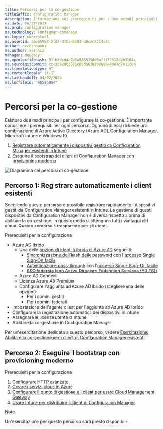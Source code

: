 ```yaml
---
title: Percorsi per la co-gestione
titleSuffix: Configuration Manager
description: Informazioni sui prerequisiti per i due metodi principali per configurare la co-gestione.
ms.date: 06/27/2019
ms.prod: configuration-manager
ms.technology: configmgr-comanage
ms.topic: conceptual
ms.assetid: 5beb5564-2fdf-4f0a-8801-d0cec8214c43
author: aczechowski
ms.author: aaroncz
manager: dougeby
ms.openlocfilehash: 911b3dcd4e7b3a586515dd6afff52912d4b3184c
ms.sourcegitcommit: ccc3c929b5585c05d562020e68044de7d7e11c6a
ms.translationtype: HT
ms.contentlocale: it-IT
ms.lasthandoff: 04/02/2020
ms.locfileid: "80595904"
---
```

# <a name="paths-to-co-management"></a>Percorsi per la co-gestione

Esistono due modi principali per configurare la co-gestione. È importante conoscere i prerequisiti per ogni percorso. Ognuno di essi richiede una combinazione di Azure Active Directory (Azure AD), Configuration Manager, Microsoft Intune e Windows 10. 

1. [Registrare automaticamente i dispositivi gestiti da Configuration Manager esistenti in Intune](#bkmk_path1)  
2. [Eseguire il bootstrap del client di Configuration Manager con provisioning moderno](#bkmk_path2)  

![Diagramma dei percorsi di co-gestione](media/co-management-paths.png)



## <a name="path-1-auto-enroll-existing-clients"></a><a name="bkmk_path1"></a> Percorso 1: Registrare automaticamente i client esistenti

Scegliendo questo percorso è possibile registrare rapidamente i dispositivi gestiti da Configuration Manager esistenti in Intune. La gestione di questi dispositivi da Configuration Manager non è diversa rispetto a prima di abilitare la co-gestione. In questo modo si ottengono tutti i vantaggi del cloud. Questo percorso è trasparente per gli utenti.

Prerequisiti per la configurazione:
- Azure AD ibrido
    - Una delle [opzioni di identità ibrida di Azure AD](https://docs.microsoft.com/azure/active-directory/hybrid/plan-connect-user-signin) seguenti:  
       - [Sincronizzazione dell'hash delle password](https://docs.microsoft.com/azure/active-directory/hybrid/plan-connect-user-signin#password-hash-synchronization) con l'[accesso Single Sign-On facile](https://docs.microsoft.com/azure/active-directory/hybrid/how-to-connect-sso)
       - [Autenticazione pass-through](https://docs.microsoft.com/azure/active-directory/hybrid/how-to-connect-pta) con l'[accesso Single Sign-On facile](https://docs.microsoft.com/azure/active-directory/hybrid/how-to-connect-sso)
       - [SSO federato (con Active Directory Federation Services (AD FS))](https://docs.microsoft.com/azure/active-directory/hybrid/plan-connect-user-signin#federation-that-uses-a-new-or-existing-farm-with-ad-fs-in-windows-server-2012-r2)
    - Azure AD Connect
    - Licenza Azure AD Premium
    - Configurare l'aggiunta ad Azure AD ibrido (scegliere una delle opzioni):
        - Per i domini gestiti
        - Per i domini federati
- Impostazione dell'agente client per l'aggiunta ad Azure AD ibrido
- Configurare la registrazione automatica dei dispositivi in Intune
- Assegnare le licenze utente di Intune
- Abilitare la co-gestione in Configuration Manager

Per un'esercitazione dedicata a questo percorso, vedere [Esercitazione: Abilitare la co-gestione per i client di Configuration Manager esistenti](/sccm/comanage/tutorial-co-manage-clients).



## <a name="path-2-bootstrap-with-modern-provisioning"></a><a name="bkmk_path2"></a> Percorso 2: Eseguire il bootstrap con provisioning moderno

Prerequisiti per la configurazione:

1. [Configurare HTTP avanzato](/sccm/core/plan-design/hierarchy/enhanced-http)  
2. [Creare i servizi cloud in Azure](/sccm/core/servers/deploy/configure/azure-services-wizard)  
3. [Configurare il punto di gestione e i client per usare Cloud Management Gateway](/sccm/core/clients/manage/cmg/setup-cloud-management-gateway)  
4. [Usare Intune per distribuire il client di Configuration Manager](/sccm/comanage/how-to-prepare-win10)  

> [!Note]  
> Un'esercitazione per questo percorso sarà presto disponibile.

